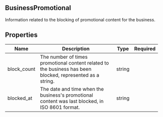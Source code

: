 ## BusinessPromotional

Information related to the blocking of promotional content for the business.

## Properties

| Name | Description | Type | Required |
| --- | --- | --- | --- |
| block_count | The number of times promotional content related to the business has been blocked, represented as a string. | string |  |
| blocked_at | The date and time when the business's promotional content was last blocked, in ISO 8601 format. | string |  |
